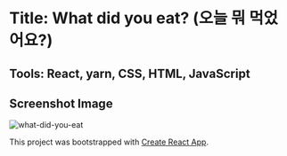 # Title: What did you eat? (오늘 뭐 먹었어요?)
## Tools: React, yarn, CSS, HTML, JavaScript

## Screenshot Image
![what-did-you-eat](https://user-images.githubusercontent.com/59784467/94500419-3bd36300-023a-11eb-8901-e1a8d1967f41.jpg)


This project was bootstrapped with [Create React App](https://github.com/facebook/create-react-app).

